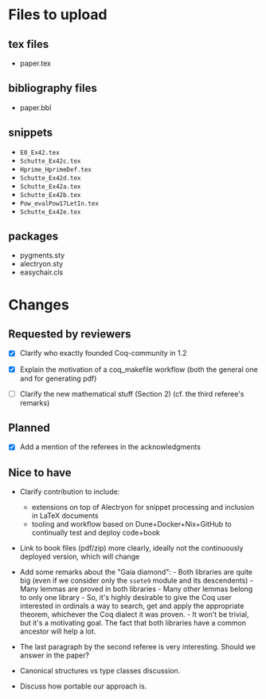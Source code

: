 # Files to upload

## tex files

- paper.tex

## bibliography files

- paper.bbl

## snippets

- `E0_Ex42.tex`
- `Schutte_Ex42c.tex`
- `Hprime_HprimeDef.tex`
- `Schutte_Ex42d.tex`
- `Schutte_Ex42a.tex`
- `Schutte_Ex42b.tex`
- `Pow_evalPow17LetIn.tex`
- `Schutte_Ex42e.tex`

## packages

- pygments.sty
- alectryon.sty
- easychair.cls

# Changes

## Requested by reviewers

- [x] Clarify who exactly founded Coq-community in 1.2

- [x] Explain the motivation of a coq_makefile workflow (both the general one and for generating pdf)

- [ ] Clarify the new mathematical stuff (Section 2) (cf. the third referee's remarks)

## Planned

- [x] Add a mention of the referees in the acknowledgments

## Nice to have

- Clarify contribution to include:
  - extensions on top of Alectryon for snippet processing and inclusion in LaTeX documents
  - tooling and workflow based on Dune+Docker+Nix+GitHub to continually test and deploy code+book

- Link to book files (pdf/zip) more clearly, ideally not the continuously deployed version, which will change

- Add some remarks about the "Gaia diamond": 
      -  Both libraries are quite big (even if we consider only the  `ssete9` module and its descendents)
      -  Many lemmas are proved in both libraries
      -  Many other lemmas belong to only one library
      -  So, it's highly desirable to give the Coq user interested in ordinals a way to search, get and apply the appropriate theorem, whichever the Coq dialect it was proven.
      - It won't be trivial, but it's a motivating goal. The fact that both libraries have a common ancestor will help a lot.

- The last paragraph by the second referee is very interesting. Should we answer in the paper? 

- Canonical structures vs type classes discussion.

- Discuss how portable our approach is.
